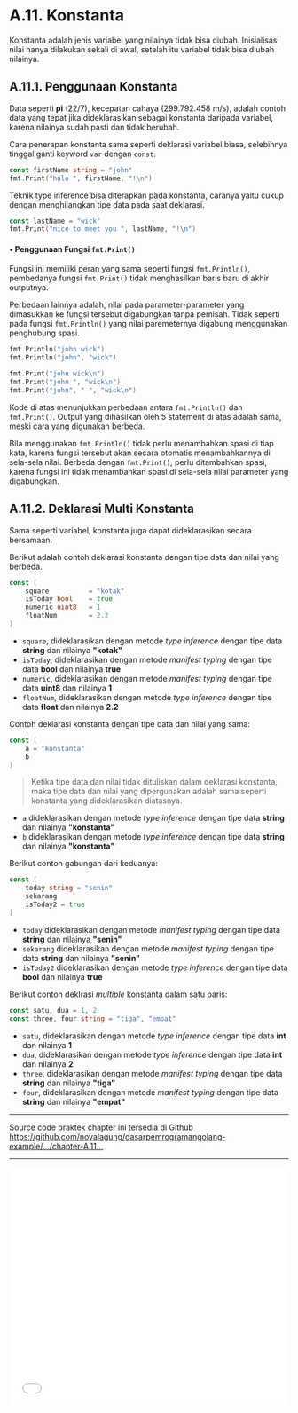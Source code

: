 # A.11. Konstanta

Konstanta adalah jenis variabel yang nilainya tidak bisa diubah. Inisialisasi nilai hanya dilakukan sekali di awal, setelah itu variabel tidak bisa diubah nilainya.

## A.11.1. Penggunaan Konstanta

Data seperti **pi** (22/7), kecepatan cahaya (299.792.458 m/s), adalah contoh data yang tepat jika dideklarasikan sebagai konstanta daripada variabel, karena nilainya sudah pasti dan tidak berubah.

Cara penerapan konstanta sama seperti deklarasi variabel biasa, selebihnya tinggal ganti keyword `var` dengan `const`.

```go
const firstName string = "john"
fmt.Print("halo ", firstName, "!\n")
```

Teknik type inference bisa diterapkan pada konstanta, caranya yaitu cukup dengan menghilangkan tipe data pada saat deklarasi.

```go
const lastName = "wick"
fmt.Print("nice to meet you ", lastName, "!\n")
```

#### • Penggunaan Fungsi `fmt.Print()`

Fungsi ini memiliki peran yang sama seperti fungsi `fmt.Println()`, pembedanya fungsi `fmt.Print()` tidak menghasilkan baris baru di akhir outputnya.

Perbedaan lainnya adalah, nilai pada parameter-parameter yang dimasukkan ke fungsi tersebut digabungkan tanpa pemisah. Tidak seperti pada fungsi `fmt.Println()` yang nilai paremeternya digabung menggunakan penghubung spasi.

```go
fmt.Println("john wick")
fmt.Println("john", "wick")

fmt.Print("john wick\n")
fmt.Print("john ", "wick\n")
fmt.Print("john", " ", "wick\n")
```

Kode di atas menunjukkan perbedaan antara `fmt.Println()` dan `fmt.Print()`. Output yang dihasilkan oleh 5 statement di atas adalah sama, meski cara yang digunakan berbeda.

Bila menggunakan `fmt.Println()` tidak perlu menambahkan spasi di tiap kata, karena fungsi tersebut akan secara otomatis menambahkannya di sela-sela nilai. Berbeda dengan `fmt.Print()`, perlu ditambahkan spasi, karena fungsi ini tidak menambahkan spasi di sela-sela nilai parameter yang digabungkan.

## A.11.2. Deklarasi Multi Konstanta

Sama seperti variabel, konstanta juga dapat dideklarasikan secara bersamaan.

Berikut adalah contoh deklarasi konstanta dengan tipe data dan nilai yang berbeda.

```go
const (
    square          = "kotak"
    isToday bool    = true
    numeric uint8   = 1
    floatNum        = 2.2
)
```

- `square`, dideklarasikan dengan metode _type inference_ dengan tipe data **string** dan nilainya **"kotak"**
- `isToday`, dideklarasikan dengan metode _manifest typing_ dengan tipe data **bool** dan nilainya **true**
- `numeric`, dideklarasikan dengan metode _manifest typing_ dengan tipe data **uint8** dan nilainya **1**
- `floatNum`, dideklarasikan dengan metode _type inference_ dengan tipe data **float** dan nilainya **2.2**

Contoh deklarasi konstanta dengan tipe data dan nilai yang sama:

```go
const (
    a = "konstanta"
    b
)
```

> Ketika tipe data dan nilai tidak dituliskan dalam deklarasi konstanta, maka tipe data dan nilai yang dipergunakan adalah sama seperti konstanta yang dideklarasikan diatasnya.

- `a` dideklarasikan dengan metode _type inference_ dengan tipe data **string** dan nilainya **"konstanta"**
- `b` dideklarasikan dengan metode _type inference_ dengan tipe data **string** dan nilainya **"konstanta"**

Berikut contoh gabungan dari keduanya:

```go
const (
    today string = "senin"
    sekarang
    isToday2 = true
)
```

- `today` dideklarasikan dengan metode _manifest typing_ dengan tipe data **string** dan nilainya **"senin"**
- `sekarang` dideklarasikan dengan metode _manifest typing_ dengan tipe data **string** dan nilainya **"senin"**
- `isToday2` dideklarasikan dengan metode _type inference_ dengan tipe data **bool** dan nilainya **true**

Berikut contoh deklrasi _multiple_ konstanta dalam satu baris:

```go
const satu, dua = 1, 2
const three, four string = "tiga", "empat"
```

- `satu`, dideklarasikan dengan metode  _type inference_ dengan tipe data **int** dan nilainya **1**
- `dua`, dideklarasikan dengan metode _type inference_ dengan tipe data **int** dan nilainya **2**
- `three`, dideklarasikan dengan metode _manifest typing_ dengan tipe data **string** dan nilainya **"tiga"**
- `four`, dideklarasikan dengan metode _manifest typing_ dengan tipe data **string** dan nilainya **"empat"**

---

<div class="source-code-link">
    <div class="source-code-link-message">Source code praktek chapter ini tersedia di Github</div>
    <a href="https://github.com/novalagung/dasarpemrogramangolang-example/tree/master/chapter-A.11-konstanta">https://github.com/novalagung/dasarpemrogramangolang-example/.../chapter-A.11...</a>
</div>

---

<iframe src="partial/ebooks.html" width="100%" height="430px" frameborder="0" scrolling="no"></iframe>
